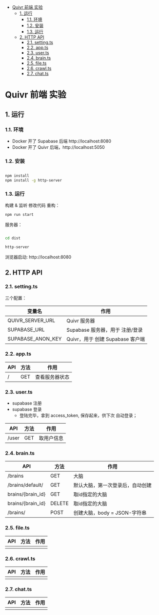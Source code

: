 - [Quivr 前端 实验](#quivr-前端-实验)
  - [1. 运行](#1-运行)
    - [1.1. 环境](#11-环境)
    - [1.2. 安装](#12-安装)
    - [1.3. 运行](#13-运行)
  - [2. HTTP API](#2-http-api)
    - [2.1. setting.ts](#21-settingts)
    - [2.2. app.ts](#22-appts)
    - [2.3. user.ts](#23-userts)
    - [2.4. brain.ts](#24-braints)
    - [2.5. file.ts](#25-filets)
    - [2.6. crawl.ts](#26-crawlts)
    - [2.7. chat.ts](#27-chatts)

# Quivr 前端 实验

## 1. 运行

### 1.1. 环境

+ Docker 开了 Supabase 后端 http://localhost:8080
+ Docker 开了 Quivr 后端，http://localhost:5050

### 1.2. 安装

``` bash

npm install
npm install -g http-server

```

### 1.3. 运行

构建 & 监听 修改代码 重构：

``` bash
npm run start
```

服务器：

``` bash

cd dist

http-server

```

浏览器启动: http://localhost:8080

## 2. HTTP API

### 2.1. setting.ts

三个配置：

|变量名|作用|
|--|--|
|QUIVR_SERVER_URL|Quivr 服务器|
|SUPABASE_URL|Supabase 服务器，用于 注册/登录|
|SUPABASE_ANON_KEY|Quivr，用于 创建 Supabase 客户端|

### 2.2. app.ts

|API|方法|作用|
|--|--|--|
|/|GET|查看服务器状态|

### 2.3. user.ts

+ supabase 注册
+ supabase 登录
    - 登陆完毕，拿到 access_token, 保存起来，供下次 自动登录；

|API|方法|作用|
|--|--|--|
|/user|GET|取用户信息|

### 2.4. brain.ts

|API|方法|作用|
|--|--|--|
|/brains|GET|大脑|
|/brains/default/|GET|默认大脑，第一次登录后，自动创建|
|brains/{brain_id}|GET|取id指定的大脑|
|brains/{brain_id}|DELETE|取id指定的大脑|
|/brains/|POST|创建大脑，body = JSON-字符串|

### 2.5. file.ts

|API|方法|作用|
|--|--|--|
||||

### 2.6. crawl.ts

|API|方法|作用|
|--|--|--|
||||

### 2.7. chat.ts

|API|方法|作用|
|--|--|--|
||||